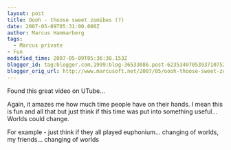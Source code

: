 ```yaml
---
layout: post
title: Oooh - thoose sweet zomibes (?)
date: 2007-05-09T05:31:00.000Z
author: Marcus Hammarberg
tags:
  - Marcus private
- Fun
modified_time: 2007-05-09T05:36:38.153Z
blogger_id: tag:blogger.com,1999:blog-36533086.post-6235340705393710752
blogger_orig_url: http://www.marcusoft.net/2007/05/oooh-thoose-sweet-zomibes.html
---
```


Found this great video on UTube...

Again, it amazes me how much time people have on their hands. I mean this is fun and all that but just think if this time was put into something useful... Worlds could change.

For example - just think if they all played euphonium... changing of worlds, my friends... changing of worlds
